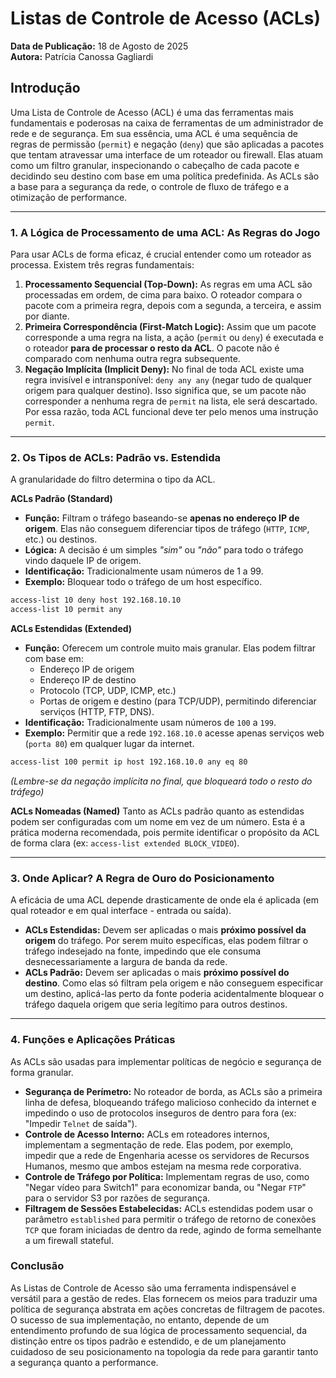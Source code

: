 # Listas de Controle de Acesso (ACLs)

**Data de Publicação:** 18 de Agosto de 2025  
**Autora:** Patrícia Canossa Gagliardi

## Introdução

Uma Lista de Controle de Acesso (ACL) é uma das ferramentas mais fundamentais e poderosas na caixa de ferramentas de um administrador de rede e de segurança. Em sua essência, uma ACL é uma sequência de regras de permissão (`permit`) e negação (`deny`) que são aplicadas a pacotes que tentam atravessar uma interface de um roteador ou firewall. Elas atuam como um filtro granular, inspecionando o cabeçalho de cada pacote e decidindo seu destino com base em uma política predefinida. As ACLs são a base para a segurança da rede, o controle de fluxo de tráfego e a otimização de performance.

---

### 1. A Lógica de Processamento de uma ACL: As Regras do Jogo

Para usar ACLs de forma eficaz, é crucial entender como um roteador as processa. Existem três regras fundamentais:

1.  **Processamento Sequencial (Top-Down):** As regras em uma ACL são processadas em ordem, de cima para baixo. O roteador compara o pacote com a primeira regra, depois com a segunda, a terceira, e assim por diante.
2.  **Primeira Correspondência (First-Match Logic):** Assim que um pacote corresponde a uma regra na lista, a ação (`permit` ou `deny`) é executada e o roteador **para de processar o resto da ACL**. O pacote não é comparado com nenhuma outra regra subsequente.
3.  **Negação Implícita (Implicit Deny):** No final de toda ACL existe uma regra invisível e intransponível: `deny any any` (negar tudo de qualquer origem para qualquer destino). Isso significa que, se um pacote não corresponder a nenhuma regra de `permit` na lista, ele será descartado. Por essa razão, toda ACL funcional deve ter pelo menos uma instrução `permit`.

---

### 2. Os Tipos de ACLs: Padrão vs. Estendida

A granularidade do filtro determina o tipo da ACL.

**ACLs Padrão (Standard)**
* **Função:** Filtram o tráfego baseando-se **apenas no endereço IP de origem**. Elas não conseguem diferenciar tipos de tráfego (`HTTP`, `ICMP`, etc.) ou destinos.
* **Lógica:** A decisão é um simples *"sim"* ou *"não"* para todo o tráfego vindo daquele IP de origem.
* **Identificação:** Tradicionalmente usam números de 1 a 99.
* **Exemplo:** Bloquear todo o tráfego de um host específico.

```BASH
access-list 10 deny host 192.168.10.10
access-list 10 permit any
```

**ACLs Estendidas (Extended)**
* **Função:** Oferecem um controle muito mais granular. Elas podem filtrar com base em:
  * Endereço IP de origem
  * Endereço IP de destino
  * Protocolo (TCP, UDP, ICMP, etc.)
  * Portas de origem e destino (para TCP/UDP), permitindo diferenciar serviços (HTTP, FTP, DNS).
* **Identificação:** Tradicionalmente usam números de `100` a `199`.
* **Exemplo:** Permitir que a rede `192.168.10.0` acesse apenas serviços web (`porta 80`) em qualquer lugar da internet.

```BASH
access-list 100 permit ip host 192.168.10.0 any eq 80
```

*(Lembre-se da negação implícita no final, que bloqueará todo o resto do tráfego)*

**ACLs Nomeadas (Named)**
Tanto as ACLs padrão quanto as estendidas podem ser configuradas com um nome em vez de um número. Esta é a prática moderna recomendada, pois permite identificar o propósito da ACL de forma clara (ex: `access-list extended BLOCK_VIDEO`).

---

### 3. Onde Aplicar? A Regra de Ouro do Posicionamento

A eficácia de uma ACL depende drasticamente de onde ela é aplicada (em qual roteador e em qual interface - entrada ou saída).

* **ACLs Estendidas:** Devem ser aplicadas o mais **próximo possível da origem** do tráfego. Por serem muito específicas, elas podem filtrar o tráfego indesejado na fonte, impedindo que ele consuma desnecessariamente a largura de banda da rede.
* **ACLs Padrão:** Devem ser aplicadas o mais **próximo possível do destino**. Como elas só filtram pela origem e não conseguem especificar um destino, aplicá-las perto da fonte poderia acidentalmente bloquear o tráfego daquela origem que seria legítimo para outros destinos.

---

### 4. Funções e Aplicações Práticas

As ACLs são usadas para implementar políticas de negócio e segurança de forma granular.

* **Segurança de Perímetro:** No roteador de borda, as ACLs são a primeira linha de defesa, bloqueando tráfego malicioso conhecido da internet e impedindo o uso de protocolos inseguros de dentro para fora (ex: "Impedir `Telnet` de saída").
* **Controle de Acesso Interno:** ACLs em roteadores internos, implementam a segmentação de rede. Elas podem, por exemplo, impedir que a rede de Engenharia acesse os servidores de Recursos Humanos, mesmo que ambos estejam na mesma rede corporativa.
* **Controle de Tráfego por Política:** Implementam regras de uso, como "Negar vídeo para Switch1" para economizar banda, ou "Negar `FTP`" para o servidor S3 por razões de segurança.
* **Filtragem de Sessões Estabelecidas:** ACLs estendidas podem usar o parâmetro `established` para permitir o tráfego de retorno de conexões `TCP` que foram iniciadas de dentro da rede, agindo de forma semelhante a um firewall stateful.

### Conclusão

As Listas de Controle de Acesso são uma ferramenta indispensável e versátil para a gestão de redes. Elas fornecem os meios para traduzir uma política de segurança abstrata em ações concretas de filtragem de pacotes. O sucesso de sua implementação, no entanto, depende de um entendimento profundo de sua lógica de processamento sequencial, da distinção entre os tipos padrão e estendido, e de um planejamento cuidadoso de seu posicionamento na topologia da rede para garantir tanto a segurança quanto a performance.

